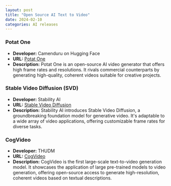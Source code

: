 ```yaml
---
layout: post
title: "Open Source AI Text to Video"
date: 2024-02-10
categories: AI releases
---
```


### Potat One
- **Developer:** Camenduru on Hugging Face
- **URL:** [Potat One](https://huggingface.co/camenduru/potat1)
- **Description:** Potat One is an open-source AI video generator that offers high frame rates and resolutions. It rivals commercial counterparts by generating high-quality, coherent videos suitable for creative projects.

### Stable Video Diffusion (SVD)
- **Developer:** Stability AI
- **URL:** [Stable Video Diffusion](https://stability.ai/news/stable-video-diffusion-open-ai-video-model)
- **Description:** Stability AI introduces Stable Video Diffusion, a groundbreaking foundation model for generative video. It's adaptable to a wide array of video applications, offering customizable frame rates for diverse tasks.

### CogVideo
- **Developer:** THUDM
- **URL:** [CogVideo](https://github.com/THUDM/CogVideo)
- **Description:** CogVideo is the first large-scale text-to-video generation model. It showcases the application of large pre-trained models to video generation, offering open-source access to generate high-resolution, coherent videos based on textual descriptions.
